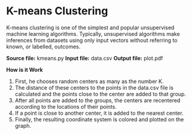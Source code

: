 # K-means Clustering

K-means clustering is one of the simplest and popular unsupervised machine learning algorithms.
Typically, unsupervised algorithms make inferences from datasets using only input vectors without referring to known, or labelled, outcomes.


**Source file:** kmeans.py
**Input file:** data.csv
**Output file:** plot.pdf

**How is it Work**

 1. First, he chooses random centers as many as the number K.
 2. The distance of these centers to the points in the data.csv file is calculated and the points close to the center are added to that  group.
 3. After all points are added to the groups, the centers are recentered according to the locations of their points.
 4. If a point is close to another center, it is added to the nearest center.
 5. Finally, the resulting coordinate system is colored and plotted on the graph.
